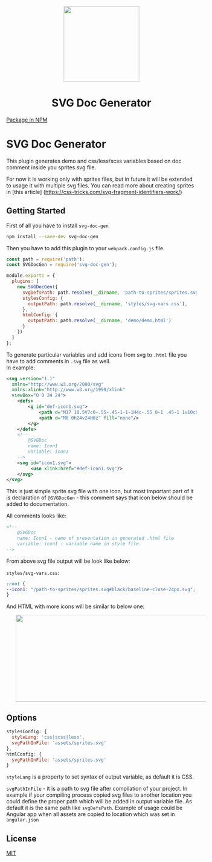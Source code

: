 <div align="center">
  <a href="https://webpack.js.org/">
    <img width="200" height="200" vspace="" hspace="25" src="https://cdn.rawgit.com/webpack/media/e7485eb2/logo/icon-square-big.svg">
  </a>
  <h1>SVG Doc Generator</h1>
</div>

[Package in NPM][npm-url]

# SVG Doc Generator
This plugin generates demo and css/less/scss variables based on doc comment inside you sprites.svg file.

For now it is working only with sprites files, but in future it will be extended to usage it with multiple svg files. You can read more about creating sprites in [this article] (https://css-tricks.com/svg-fragment-identifiers-work/)

## Getting Started
First of all you have to install `svg-doc-gen`
```bash
npm install --save-dev svg-doc-gen
```

Then you have to add this plugin to your `webpack.config.js` file.

```js
const path = require('path');
const SVGDocGen = require('svg-doc-gen');

module.exports = {
  plugins: [
    new SVGDocGen({
      svgDefsPath: path.resolve(__dirname, 'path-to-sprites/sprites.svg'),
      stylesConfig: {
        outputPath: path.resolve(__dirname, 'styles/svg-vars.css'),
      },
      htmlConfig: {
        outputPath: path.resolve(__dirname, 'demo/demo.html')
      }
    })
  ]
};
``` 

To generate particular variables and add icons from svg to `.html` file you have to add comments in `.svg` file as well.\
In example:
```xml
<svg version="1.1"
  xmlns="http://www.w3.org/2000/svg"
  xmlns:xlink="http://www.w3.org/1999/xlink"
  viewBox="0 0 24 24">
    <defs>
        <g id="def-icon1.svg">
            <path d="M17 10.5V7c0-.55-.45-1-1-1H4c-.55 0-1 .45-1 1v10c0 .55.45 1 1 1h12c.55 0 1-.45 1-1v-3.5l4 4v-11l-4 4z"/>
            <path d="M0 0h24v24H0z" fill="none"/>
        </g>
    </defs>
    <!--
        @SVGDoc
        name: Icon1
        variable: icon1
    -->
    <svg id="icon1.svg">
         <use xlink:href="#def-icon1.svg"/>
    </svg>
</svg>

```
This is just simple sprite svg file with one icon, but most important part of it is declaration of `@SVGDocGen` - this comment says that icon below should be added to documentation.

All comments looks like: 

```html
<!--
    @SVGDoc
    name: Icon1 - name of presentation in generated .html file
    variable: icon1 - variable name in style file.
-->
```

From above svg file output will be look like below:

`styles/svg-vars.css`:
```css
:root {
--icon1: "/path-to-sprites/sprites.svg#black/baseline-close-24px.svg";
}
```

And HTML with more icons will be similar to below one:
<div align="center">
  <img width="600" height="230" vspace="" hspace="25" src="https://i.ibb.co/K98HC0R/Screenshot-2020-02-18-at-17-16-26.png">
</div>

## Options
```js
stylesConfig: {
  styleLang: 'css|scss|less',
  svgPathInFile: 'assets/sprites.svg'
},
htmlConfig: {
  svgPathInFile: 'assets/sprites.svg'
}
```
`styleLang` is a property to set syntax of output variable, as default it is CSS.

`svgPathInFile` - it is a path to svg file after compilation of your project. In example if your compiling process copied svg files to another location you could define the proper path which will be added in output variable file. As default it is the same path like `svgDefsPath`. Example of usage could be Angular app when all assets are copied to location which was set in `angular.json`  
## License

[MIT](./LICENSE)

[npm-url]: https://www.npmjs.com/package/svg-doc-gen
